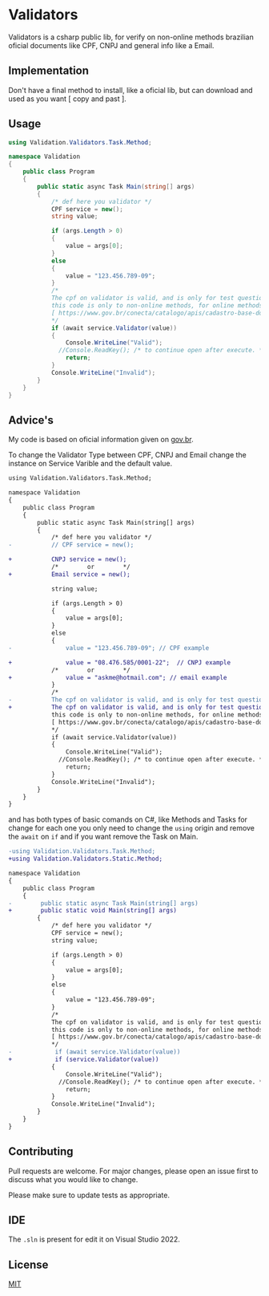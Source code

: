 # Validators
Validators is a csharp public lib, for verify on non-online methods brazilian oficial documents like CPF, CNPJ and general info like a Email.

## Implementation
Don't have a final method to install, like a oficial lib, but can download and used as you want [ copy and past ].

## Usage

```c#
using Validation.Validators.Task.Method;

namespace Validation
{
    public class Program
    {
        public static async Task Main(string[] args)
        {
            /* def here you validator */
            CPF service = new();
            string value;

            if (args.Length > 0)
            {
                value = args[0];
            }
            else
            {
                value = "123.456.789-09";
            }
            /*
            The cpf on validator is valid, and is only for test questions! [ "123.456.789-09" ]
            this code is only to non-online methods, for online methods see this site bellow!
            [ https://www.gov.br/conecta/catalogo/apis/cadastro-base-do-cidadao-cbc-cpf/swagger-v2.json/swagger_view ]
            */
            if (await service.Validator(value))
            {
                Console.WriteLine("Valid");
              //Console.ReadKey(); /* to continue open after execute. */
                return;
            }
            Console.WriteLine("Invalid");
        }
    }
}
```
## Advice's

My code is based on oficial information given on [gov.br](https://www.gov.br/conecta/catalogo/apis/cadastro-base-do-cidadao-cbc-cpf/swagger-v2.json/swagger_view#operation/consultaCpf).

To change the Validator Type between CPF, CNPJ and Email change the instance on Service Varible and the default value.

```diff
using Validation.Validators.Task.Method;

namespace Validation
{
    public class Program
    {
        public static async Task Main(string[] args)
        {
            /* def here you validator */
-           // CPF service = new();

+           CNPJ service = new();
            /*        or        */
+           Email service = new();

            string value;

            if (args.Length > 0)
            {
                value = args[0];
            }
            else
            {
-               value = "123.456.789-09"; // CPF example

+               value = "08.476.585/0001-22";  // CNPJ example
            /*        or        */
+               value = "askme@hotmail.com"; // email example
            }
            /*
-           The cpf on validator is valid, and is only for test questions! [ "123.456.789-09" ]
+           The cpf on validator is valid, and is only for test questions!
            this code is only to non-online methods, for online methods see this site bellow!
            [ https://www.gov.br/conecta/catalogo/apis/cadastro-base-do-cidadao-cbc-cpf/swagger-v2.json/swagger_view ]
            */
            if (await service.Validator(value))
            {
                Console.WriteLine("Valid");
              //Console.ReadKey(); /* to continue open after execute. */
                return;
            }
            Console.WriteLine("Invalid");
        }
    }
}
```

and has both types of basic comands on C#, like Methods and Tasks for change for each one you only need to change the `using` origin and remove the `await` on `if` and if you want remove the Task on Main.
```diff
-using Validation.Validators.Task.Method;
+using Validation.Validators.Static.Method;

namespace Validation
{
    public class Program
    {
-        public static async Task Main(string[] args)
+        public static void Main(string[] args)
        {
            /* def here you validator */
            CPF service = new();
            string value;

            if (args.Length > 0)
            {
                value = args[0];
            }
            else
            {
                value = "123.456.789-09";
            }
            /*
            The cpf on validator is valid, and is only for test questions! [ "123.456.789-09" ]
            this code is only to non-online methods, for online methods see this site bellow!
            [ https://www.gov.br/conecta/catalogo/apis/cadastro-base-do-cidadao-cbc-cpf/swagger-v2.json/swagger_view ]
            */
-            if (await service.Validator(value))
+            if (service.Validator(value))
            {
                Console.WriteLine("Valid");
              //Console.ReadKey(); /* to continue open after execute. */
                return;
            }
            Console.WriteLine("Invalid");
        }
    }
}
```

## Contributing

Pull requests are welcome. For major changes, please open an issue first to discuss what you would like to change.

Please make sure to update tests as appropriate.

## IDE

The `.sln` is present for edit it on Visual Studio 2022.

## License
[MIT](https://choosealicense.com/licenses/mit/)
